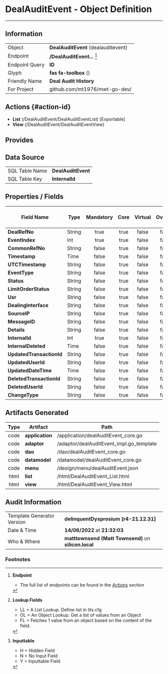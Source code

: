# **DealAuditEvent** - Object Definition
---
##  Information
|   |   |
|---|---|
|Object         |**DealAuditEvent** (dealauditevent) |
|Endpoint 	    |**/DealAuditEvent...** [^1]|
|Endpoint Query |**ID**|
Glyph|**fas fa-toolbox** ()
Friendly Name|**Deal Audit History**|
|For Project    |github.com/mt1976/mwt-go-dev/|

##  Actions {#action-id}
* **List** (/DealAuditEvent/DealAuditEventList) [Exportable]
* **View** (/DealAuditEvent/DealAuditEventView)











##  Provides







##  Data Source 
|   |   |
|---|---|
SQL Table Name       | **DealAuditEvent**
SQL Table Key | **InternalId**



##  Properties / Fields
| Field Name| Type | Mandatory | Core | Virtual | Overide | Lookup [^2]| Lookup Object      | Lookup Field Source         | Lookup Return Value                | Inputable [^3]|DB Column|Default Value| No Change | Callout | Internal |
| -- | --  | :--: | :--: | :--: |:--: |:--: |:--: |-- |-- |:--: |-- | --| :--: | :--: | :--: |
|**DealRefNo**|String|true|true|false|false|||||Y|DealRefNo||false|false|false|
|**EventIndex**|Int|true|true|false|false|||||Y|EventIndex|0|false|false|false|
|**CommonRefNo**|String|false|true|false|false|||||Y|CommonRefNo||false|false|false|
|**Timestamp**|Time|false|true|false|false|||||Y|Timestamp||false|false|false|
|**UTCTimestamp**|String|false|true|false|false|||||Y|UTCTimestamp||false|false|false|
|**EventType**|String|false|true|false|false|||||Y|EventType||false|false|false|
|**Status**|String|false|true|false|false|||||Y|Status||false|false|false|
|**LimitOrderStatus**|String|false|true|false|false|||||Y|LimitOrderStatus||false|false|false|
|**Usr**|String|false|true|false|false|||||Y|Usr||false|false|false|
|**DealingInterface**|String|false|true|false|false|||||Y|DealingInterface||false|false|false|
|**SourceIP**|String|false|true|false|false|||||Y|SourceIP||false|false|false|
|**MessageID**|String|false|true|false|false|||||Y|MessageID||false|false|false|
|**Details**|String|false|true|false|false|||||Y|Details||false|false|false|
|**InternalId**|Int|true|true|false|false|||||Y|InternalId|0|false|false|false|
|**InternalDeleted**|Time|false|true|false|false|||||Y|InternalDeleted||false|false|false|
|**UpdatedTransactionId**|String|false|true|false|false|||||Y|UpdatedTransactionId||false|false|false|
|**UpdatedUserId**|String|false|true|false|false|||||Y|UpdatedUserId||false|false|false|
|**UpdatedDateTime**|Time|false|true|false|false|||||Y|UpdatedDateTime||false|false|false|
|**DeletedTransactionId**|String|false|true|false|false|||||Y|DeletedTransactionId||false|false|false|
|**DeletedUserId**|String|false|true|false|false|||||Y|DeletedUserId||false|false|false|
|**ChangeType**|String|false|true|false|false|||||Y|ChangeType||false|false|false|


##  Artifacts Generated
| Type | Artifact | Path|
| :--: | -- | -- |
| code | **application** | /application/dealAuditEvent_core.go |
| code | **adaptor** | /adaptor/dealAuditEvent_impl.go_template |
| code | **dao** | /dao/dealAuditEvent_core.go |
| code | **datamodel** | /datamodel/dealAuditEvent_core.go |
| code | **menu** | /design/menu/dealAuditEvent.json |
| html | **list** | /html/DealAuditEvent_List.html |
| html | **view** | /html/DealAuditEvent_View.html |


## Audit Information
|   |   |
|---|---|
Template Generator Version   | **delinquentDysprosium [r4-21.12.31]**
Date & Time		     | **14/06/2022** at **21:32:03**
Who & Where		     | **matttownsend (Matt Townsend)** on **silicon.local**

### Footnotes
[^1]: **Endpoint**
    * The full list of endpoints can be found in the [Actions](#action-id) section
[^2]: **Lookup Fields**
    * LL = A List Lookup. Define list in lits.cfg
    * OL = An Object Lookup. Get a list of values from an Object
    * FL = Fetches 1 value from an object based on the content of the field. 
[^3]: **Inputtable**   
    * H = Hidden Field
    * N = No Input Field
    * Y = Inputtable Field